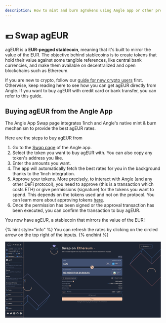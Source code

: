 ```yaml
---
description: How to mint and burn agTokens using Angle app or other providers
---
```


# 💶 Swap agEUR

agEUR is a **EUR-pegged stablecoin**, meaning that it's built to mirror the value of the EUR. The objective behind stablecoins is to create tokens that hold their value against some tangible references, like central bank currencies, and make them available on decentralized and open blockchains such as Ethereum.

If you are new to crypto, follow our [guide for new crypto users](newbie.md) first. Otherwise, keep reading here to see how you can get agEUR directly from Angle. If you want to buy agEUR with credit card or bank transfer, you can refer to this guide.

## Buying agEUR from the Angle App

The Angle App Swap page integrates 1inch and Angle's native mint & burn mechanism to provide the best agEUR rates.

Here are the steps to buy agEUR from

1. Go to the [Swap page](https://app.angle.money/#/swap) of the Angle app.
2. Select the token you want to buy agEUR with. You can also copy any token's address you like.
3. Enter the amounts you want.
4. The app will automatically fetch the best rates for you in the background thanks to the 1inch integration.
5. Approve your tokens. More precisely, to interact with Angle (and any other DeFi protocol), you need to approve (this is a transaction which costs ETH) or give permissions (signature) for the tokens you want to spend. This depends on the tokens used and not on the protocol. You can learn more about approving tokens [here](/guides/app-guides/app-faq.md).
6. Once the permission has been signed or the approval transaction has been executed, you can confirm the transaction to buy agEUR.

You now have agEUR, a stablecoin that mirrors the value of the EUR!

{% hint style="info" %}
You can refresh the rates by clicking on the circled arrow on the top right of the inputs.
{% endhint %}

![Minting agEUR](/.gitbook/assets/swap-agEUR.png)
